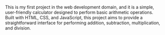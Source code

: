 This is my first project in the web development domain, and it is a simple, user-friendly calculator designed to perform basic arithmetic operations. Built with HTML, CSS, and JavaScript, this project aims to provide a straightforward interface for performing addition, subtraction, multiplication, and division.
